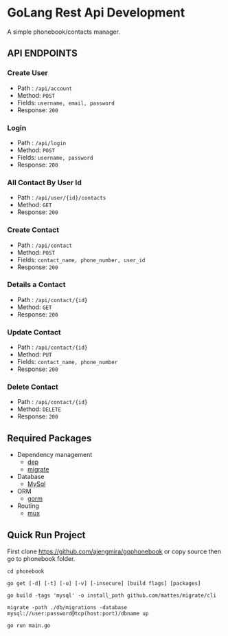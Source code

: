 # GoLang Rest Api Development

A simple phonebook/contacts manager.

## API ENDPOINTS

### Create User
- Path : `/api/account`
- Method: `POST`
- Fields: `username, email, password`
- Response: `200`

### Login
- Path : `/api/login`
- Method: `POST`
- Fields: `username, password`
- Response: `200`

### All Contact By User Id
- Path : `/api/user/{id}/contacts`
- Method: `GET`
- Response: `200`

### Create Contact
- Path : `/api/contact`
- Method: `POST`
- Fields: `contact_name, phone_number, user_id`
- Response: `200`

### Details a Contact
- Path : `/api/contact/{id}`
- Method: `GET`
- Response: `200`

### Update Contact
- Path : `/api/contact/{id}`
- Method: `PUT`
- Fields: `contact_name, phone_number`
- Response: `200`

### Delete Contact
- Path : `/api/contact/{id}`
- Method: `DELETE`
- Response: `200`

## Required Packages
- Dependency management
    * [dep](https://github.com/golang/dep)
    * [migrate](https://github.com/golang-migrate/migrate)
- Database
    * [MySql](https://github.com/go-sql-driver/mysql)
- ORM   
    * [gorm](github.com/jinzhu/gorm)
- Routing
    * [mux](github.com/gorilla/mux)

## Quick Run Project
First clone https://github.com/ajengmira/gophonebook or copy source then go to phonebook folder.  

```
cd phonebook

go get [-d] [-t] [-u] [-v] [-insecure] [build flags] [packages]

go build -tags 'mysql' -o install_path github.com/mattes/migrate/cli

migrate -path ./db/migrations -database mysql://user:password@tcp(host:port)/dbname up

go run main.go
```
